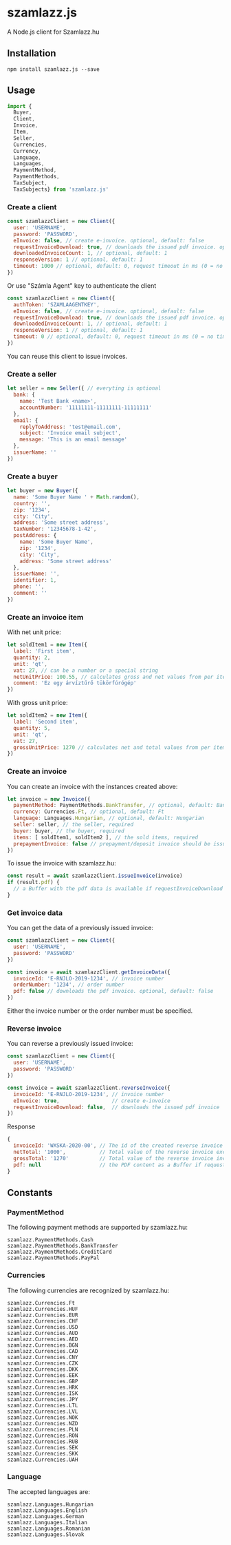 # szamlazz.js

A Node.js client for Szamlazz.hu

## Installation

```
npm install szamlazz.js --save
```

## Usage

```javascript
import {
  Buyer,
  Client,
  Invoice,
  Item,
  Seller,
  Currencies,
  Currency,
  Language,
  Languages,
  PaymentMethod,
  PaymentMethods,
  TaxSubject,
  TaxSubjects} from 'szamlazz.js'
```

### Create a client

```javascript
const szamlazzClient = new Client({
  user: 'USERNAME',
  password: 'PASSWORD',
  eInvoice: false, // create e-invoice. optional, default: false
  requestInvoiceDownload: true, // downloads the issued pdf invoice. optional, default: false
  downloadedInvoiceCount: 1, // optional, default: 1
  responseVersion: 1 // optional, default: 1
  timeout: 1000 // optional, default: 0, request timeout in ms (0 = no timeout)
})
```

Or use "Számla Agent" key to authenticate the client

```javascript
const szamlazzClient = new Client({
  authToken: 'SZAMLAAGENTKEY',
  eInvoice: false, // create e-invoice. optional, default: false
  requestInvoiceDownload: true, // downloads the issued pdf invoice. optional, default: false
  downloadedInvoiceCount: 1, // optional, default: 1
  responseVersion: 1 // optional, default: 1
  timeout: 0 // optional, default: 0, request timeout in ms (0 = no timeout)
})
```

You can reuse this client to issue invoices.

### Create a seller

```javascript
let seller = new Seller({ // everyting is optional
  bank: {
    name: 'Test Bank <name>',
    accountNumber: '11111111-11111111-11111111'
  },
  email: {
    replyToAddress: 'test@email.com',
    subject: 'Invoice email subject',
    message: 'This is an email message'
  },
  issuerName: ''
})

```

### Create a buyer

```javascript
let buyer = new Buyer({
  name: 'Some Buyer Name ' + Math.random(),
  country: '',
  zip: '1234',
  city: 'City',
  address: 'Some street address',
  taxNumber: '12345678-1-42',
  postAddress: {
    name: 'Some Buyer Name',
    zip: '1234',
    city: 'City',
    address: 'Some street address'
  },
  issuerName: '',
  identifier: 1,
  phone: '',
  comment: ''
})
```

### Create an invoice item

With net unit price:
```javascript
let soldItem1 = new Item({
  label: 'First item',
  quantity: 2,
  unit: 'qt',
  vat: 27, // can be a number or a special string
  netUnitPrice: 100.55, // calculates gross and net values from per item net
  comment: 'Ez egy árvíztűrő tükörfúrógép'
})
```

With gross unit price:

```javascript
let soldItem2 = new Item({
  label: 'Second item',
  quantity: 5,
  unit: 'qt',
  vat: 27,
  grossUnitPrice: 1270 // calculates net and total values from per item gross
})
```

### Create an invoice

You can create an invoice with the instances created above:

```javascript
let invoice = new Invoice({
  paymentMethod: PaymentMethods.BankTransfer, // optional, default: BankTransfer
  currency: Currencies.Ft, // optional, default: Ft
  language: Languages.Hungarian, // optional, default: Hungarian
  seller: seller, // the seller, required
  buyer: buyer, // the buyer, required
  items: [ soldItem1, soldItem2 ], // the sold items, required
  prepaymentInvoice: false // prepayment/deposit invoice should be issued, optional, default: false
})
```

To issue the invoice with szamlazz.hu:

```javascript
const result = await szamlazzClient.issueInvoice(invoice)
if (result.pdf) {
  // a Buffer with the pdf data is available if requestInvoiceDownload === true
}
```

### Get invoice data

You can get the data of a previously issued invoice:

```javascript
const szamlazzClient = new Client({
  user: 'USERNAME',
  password: 'PASSWORD'
})

const invoice = await szamlazzClient.getInvoiceData({
  invoiceId: 'E-RNJLO-2019-1234', // invoice number
  orderNumber: '1234', // order number
  pdf: false // downloads the pdf invoice. optional, default: false
})
```

Either the invoice number or the order number must be specified.

### Reverse invoice

You can reverse a previously issued invoice:

```javascript
const szamlazzClient = new Client({
  user: 'USERNAME',
  password: 'PASSWORD'
})

const invoice = await szamlazzClient.reverseInvoice({
  invoiceId: 'E-RNJLO-2019-1234', // invoice number
  eInvoice: true,                 // create e-invoice
  requestInvoiceDownload: false,  // downloads the issued pdf invoice
})
```

Response
```javascript
{
  invoiceId: 'WXSKA-2020-00', // The id of the created reverse invoice
  netTotal: '1000',           // Total value of the reverse invoice excl. VAT
  grossTotal: '1270'          // Total value of the reverse invoice incl. VAT
  pdf: null                   // the PDF content as a Buffer if requestInvoiceDownload was true, otherwise undefined
}
```

## Constants

### PaymentMethod

The following payment methods are supported by szamlazz.hu:

```
szamlazz.PaymentMethods.Cash
szamlazz.PaymentMethods.BankTransfer
szamlazz.PaymentMethods.CreditCard
szamlazz.PaymentMethods.PayPal
```

### Currencies

The following currencies are recognized by szamlazz.hu:

```
szamlazz.Currencies.Ft
szamlazz.Currencies.HUF
szamlazz.Currencies.EUR
szamlazz.Currencies.CHF
szamlazz.Currencies.USD
szamlazz.Currencies.AUD
szamlazz.Currencies.AED
szamlazz.Currencies.BGN
szamlazz.Currencies.CAD
szamlazz.Currencies.CNY
szamlazz.Currencies.CZK
szamlazz.Currencies.DKK
szamlazz.Currencies.EEK
szamlazz.Currencies.GBP
szamlazz.Currencies.HRK
szamlazz.Currencies.ISK
szamlazz.Currencies.JPY
szamlazz.Currencies.LTL
szamlazz.Currencies.LVL
szamlazz.Currencies.NOK
szamlazz.Currencies.NZD
szamlazz.Currencies.PLN
szamlazz.Currencies.RON
szamlazz.Currencies.RUB
szamlazz.Currencies.SEK
szamlazz.Currencies.SKK
szamlazz.Currencies.UAH
```

### Language

The accepted languages are:

```
szamlazz.Languages.Hungarian
szamlazz.Languages.English
szamlazz.Languages.German
szamlazz.Languages.Italian
szamlazz.Languages.Romanian
szamlazz.Languages.Slovak
```
